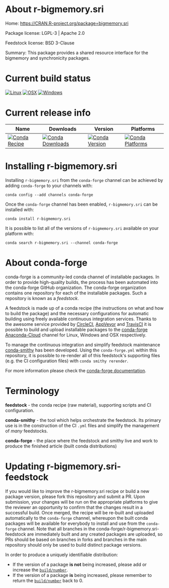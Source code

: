 About r-bigmemory.sri
=====================

Home: https://CRAN.R-project.org/package=bigmemory.sri

Package license: LGPL-3 | Apache 2.0

Feedstock license: BSD 3-Clause

Summary: This package provides a shared resource interface for the bigmemory and synchronicity packages.



Current build status
====================

[![Linux](https://img.shields.io/circleci/project/github/conda-forge/r-bigmemory.sri-feedstock/master.svg?label=Linux)](https://circleci.com/gh/conda-forge/r-bigmemory.sri-feedstock)
[![OSX](https://img.shields.io/travis/conda-forge/r-bigmemory.sri-feedstock/master.svg?label=macOS)](https://travis-ci.org/conda-forge/r-bigmemory.sri-feedstock)
[![Windows](https://img.shields.io/appveyor/ci/conda-forge/r-bigmemory.sri-feedstock/master.svg?label=Windows)](https://ci.appveyor.com/project/conda-forge/r-bigmemory-sri-feedstock/branch/master)

Current release info
====================

| Name | Downloads | Version | Platforms |
| --- | --- | --- | --- |
| [![Conda Recipe](https://img.shields.io/badge/recipe-r--bigmemory.sri-green.svg)](https://anaconda.org/conda-forge/r-bigmemory.sri) | [![Conda Downloads](https://img.shields.io/conda/dn/conda-forge/r-bigmemory.sri.svg)](https://anaconda.org/conda-forge/r-bigmemory.sri) | [![Conda Version](https://img.shields.io/conda/vn/conda-forge/r-bigmemory.sri.svg)](https://anaconda.org/conda-forge/r-bigmemory.sri) | [![Conda Platforms](https://img.shields.io/conda/pn/conda-forge/r-bigmemory.sri.svg)](https://anaconda.org/conda-forge/r-bigmemory.sri) |

Installing r-bigmemory.sri
==========================

Installing `r-bigmemory.sri` from the `conda-forge` channel can be achieved by adding `conda-forge` to your channels with:

```
conda config --add channels conda-forge
```

Once the `conda-forge` channel has been enabled, `r-bigmemory.sri` can be installed with:

```
conda install r-bigmemory.sri
```

It is possible to list all of the versions of `r-bigmemory.sri` available on your platform with:

```
conda search r-bigmemory.sri --channel conda-forge
```


About conda-forge
=================

conda-forge is a community-led conda channel of installable packages.
In order to provide high-quality builds, the process has been automated into the
conda-forge GitHub organization. The conda-forge organization contains one repository
for each of the installable packages. Such a repository is known as a *feedstock*.

A feedstock is made up of a conda recipe (the instructions on what and how to build
the package) and the necessary configurations for automatic building using freely
available continuous integration services. Thanks to the awesome service provided by
[CircleCI](https://circleci.com/), [AppVeyor](https://www.appveyor.com/)
and [TravisCI](https://travis-ci.org/) it is possible to build and upload installable
packages to the [conda-forge](https://anaconda.org/conda-forge)
[Anaconda-Cloud](https://anaconda.org/) channel for Linux, Windows and OSX respectively.

To manage the continuous integration and simplify feedstock maintenance
[conda-smithy](https://github.com/conda-forge/conda-smithy) has been developed.
Using the ``conda-forge.yml`` within this repository, it is possible to re-render all of
this feedstock's supporting files (e.g. the CI configuration files) with ``conda smithy rerender``.

For more information please check the [conda-forge documentation](https://conda-forge.org/docs/).

Terminology
===========

**feedstock** - the conda recipe (raw material), supporting scripts and CI configuration.

**conda-smithy** - the tool which helps orchestrate the feedstock.
                   Its primary use is in the construction of the CI ``.yml`` files
                   and simplify the management of *many* feedstocks.

**conda-forge** - the place where the feedstock and smithy live and work to
                  produce the finished article (built conda distributions)


Updating r-bigmemory.sri-feedstock
==================================

If you would like to improve the r-bigmemory.sri recipe or build a new
package version, please fork this repository and submit a PR. Upon submission,
your changes will be run on the appropriate platforms to give the reviewer an
opportunity to confirm that the changes result in a successful build. Once
merged, the recipe will be re-built and uploaded automatically to the
`conda-forge` channel, whereupon the built conda packages will be available for
everybody to install and use from the `conda-forge` channel.
Note that all branches in the conda-forge/r-bigmemory.sri-feedstock are
immediately built and any created packages are uploaded, so PRs should be based
on branches in forks and branches in the main repository should only be used to
build distinct package versions.

In order to produce a uniquely identifiable distribution:
 * If the version of a package **is not** being increased, please add or increase
   the [``build/number``](https://conda.io/docs/user-guide/tasks/build-packages/define-metadata.html#build-number-and-string).
 * If the version of a package **is** being increased, please remember to return
   the [``build/number``](https://conda.io/docs/user-guide/tasks/build-packages/define-metadata.html#build-number-and-string)
   back to 0.
